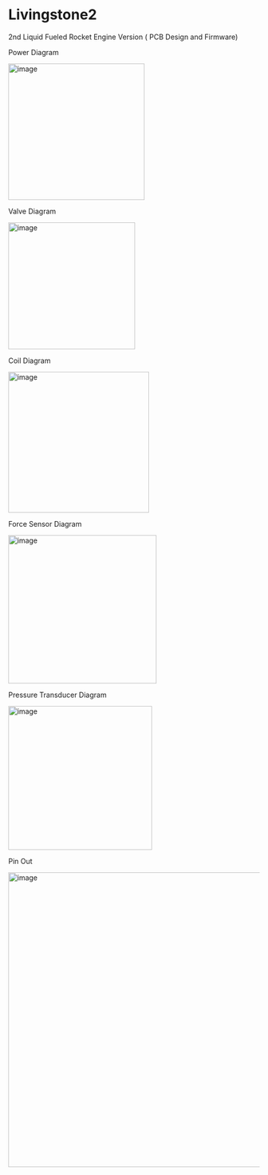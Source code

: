 # Livingstone2
2nd Liquid Fueled Rocket Engine Version ( PCB Design and Firmware) 

Power Diagram

<img width="273" alt="image" src="https://github.com/izukaike/Livingstone2/assets/117411866/aa1f2a71-fd8d-400f-90f4-f8f485156f83">

Valve Diagram

<img width="254" alt="image" src="https://github.com/izukaike/Livingstone2/assets/117411866/2aaa3c25-bb12-4e36-96f5-2b689d88f047">

Coil Diagram

<img width="282" alt="image" src="https://github.com/izukaike/Livingstone2/assets/117411866/bad3dce3-9ba9-4cc1-af2d-515b8ffd3a7e">

Force Sensor Diagram

<img width="297" alt="image" src="https://github.com/izukaike/Livingstone2/assets/117411866/898023f0-9ef4-4d3d-9e1e-f85d75f84e0f">

Pressure Transducer Diagram

<img width="288" alt="image" src="https://github.com/izukaike/Livingstone2/assets/117411866/9ad20991-811f-4735-8930-f1167d61e04b">

Pin Out

<img width="590" alt="image" src="https://github.com/izukaike/Livingstone2/assets/117411866/8a3fb4cf-6a07-49ce-a1cc-01e86db430a9">






